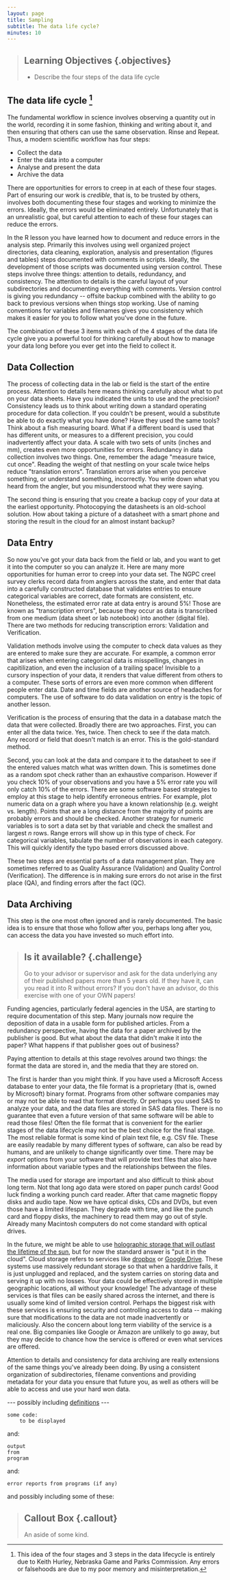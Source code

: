 ```yaml
---
layout: page
title: Sampling
subtitle: The data life cycle?
minutes: 10
---
```

> ## Learning Objectives {.objectives}
>
> * Describe the four steps of the data life cycle

## The data life cycle [^1]

The fundamental workflow in science involves observing a quantity out in the world, recording it in some fashion,
thinking and writing about it, and then ensuring that others can use the same observation.
Rinse and Repeat. Thus, a modern scientific workflow has four steps:

* Collect the data
* Enter the data into a computer
* Analyse and present the data
* Archive the data

There are opportunities for errors to creep in at each of these four stages. Part of ensuring
our work is *credible*, that is, to be trusted by others, involves both documenting these 
four stages and working to minimize the errors. Ideally, the errors would be eliminated entirely. 
Unfortunately that is an unrealistic goal, but careful attention to each of these four
stages can reduce the errors. 

In the R lesson you have learned how to document and reduce errors in the analysis step. 
Primarily this involves using well organized project directories, data cleaning, exploration, 
analysis and presentation (figures and tables) steps documented with comments in scripts. 
Ideally, the development of those scripts was documented using version control.
These steps involve three things: attention to details, redundancy, and consistency.
The attention to details is the careful layout of your subdirectories and documenting everything with comments. Version control is 
giving you redundancy -- offsite backup combined with the ability to go back to previous 
versions when things stop working. Use of naming conventions
for variables and filenames gives you consistency which makes it easier for you to follow what you've done in the future.

The combination of these 3 items with each of the 4 stages of the data life cycle give you 
a powerful tool for thinking carefully about how to manage your data long before you ever 
get into the field to collect it. 

## Data Collection

The process of collecting data in the lab or field is the start of the entire 
process. Attention to details here means thinking carefully about what to put on your data sheets. Have you indicated the units to use and the precision? 
Consistency leads us to think about writing down a standard operating procedure
for data collection. If you couldn't be present, would a substitute be able to do exactly what you have done?
Have they used the same tools? Think about a fish measuring board.
What if a different board is used that has different units, or measures to a different precision, you 
could inadvertently affect your data. A scale with 
two sets of units (inches and mm), creates even more opportunities for errors. 
Redundancy in data collection involves two things. One, remember the adage "measure twice, cut once". 
Reading the weight of that nestling on your scale twice helps reduce "translation errors". 
Translation errors arise when you perceive something, or understand something, incorrectly. 
You write down what you heard from the angler, but you misunderstood what they were saying. 

The second thing is ensuring that you create a backup copy of your data at the earliest opportunity. Photocopying the datasheets is an old-school solution. How about taking a picture of a datasheet with a smart phone and storing the result in the cloud for an almost instant backup? 

## Data Entry

So now you've got your data back from the field or lab, and you want to get it into the computer so you can 
analyze it. Here are many more opportunities for human error to creep into your data set. 
The NGPC creel survey clerks record data from anglers across the state, and enter that data into 
a carefully constructed database that validates entries to ensure categorical variables 
are correct, date formats are consistent, etc. Nonetheless, the estimated error 
rate at data entry is around 5\%! Those are known as "transcription errors", because 
they occur as data is transcribed from one medium (data sheet or lab notebook) into another (digital file). 
There are two methods for reducing transcription errors: Validation and Verification. 

Validation methods involve using the computer to check data values as they are entered to 
make sure they are accurate. For example, a common error that arises when entering categorical data 
is misspellings, changes in capitilization, and even the inclusion of a trailing space! 
Invisible to a cursory inspection of your data, it renders that value different 
from others to a computer. These sorts of errors are even more common 
when different people enter data. 
Date and time fields are another source of headaches for computers. 
The use of software to do data validation on entry is the topic of another lesson. 

Verification is the process of ensuring that the data in a database match the data 
that were collected. Broadly there are two approaches. First, you can enter all 
the data twice. Yes, twice. Then check to see if the data match. Any record or 
field that doesn't match is an error. This is the gold-standard method. 

Second, you can look at the data and compare it to the datasheet to see if 
the entered values match what was written down. This is sometimes done as a random
spot check rather than an exhaustive comparison. However if you check 10\% 
of your observations and you have a 5\% error rate you will only catch 10\% of the errors. 
There are some software based strategies to employ at this stage to help
identify erroneous entries. For example, plot numeric data on a graph 
where you have a known relationship (e.g. weight vs. length). Points that are 
a long distance from the majority of points are probably errors and should be checked. 
Another strategy for numeric variables is to sort a data set by that variable 
and check the smallest and largest *n* rows. Range errors will show up 
in this type of check. 
For categorical variables, tabulate the number of observations in each category. This will quickly 
identify the typo based errors discussed above. 

These two steps are essential parts of a data management plan. 
They are sometimes referred to as Quality Assurance (Validation) and 
Quality Control (Verification). The difference is in making sure errors do not arise 
in the first place (QA), and finding errors after the fact (QC).  

## Data Archiving

This step is the one most often ignored and is rarely documented. The basic idea is to ensure
that those who follow after you, perhaps long after you, can access the data you have 
invested so much effort into. 

> ## Is it available? {.challenge}
>
> Go to your advisor or supervisor and ask for the data underlying any of their published 
> papers more than 5 years old. If they have it, can you read it into R without errors? 
> If you don't have an advisor, do this exercise with one of your OWN papers! 

Funding agencies, particularly federal agencies in the USA, are starting to require documentation of 
this step. Many journals now require the deposition of data in a usable form for published 
articles. From a redundancy perspective,  having the data for a paper archived by the publisher
is good. But what about the data that didn't make it into the paper? What happens if that 
publisher goes out of business?

Paying attention to details at this stage revolves around two things: the format the data 
are stored in, and the media that they are stored on. 

The first is harder than you might 
think. If you have used a Microsoft Access database to enter your data, the file format is
a proprietary (that is, owned by Microsoft) binary format. Programs from other software 
companies may or may not be able to read that format directly. Or perhaps you used SAS to 
analyze your data, and the data files are stored in SAS data files. There is no guarantee
that even a future version of that same software will be able to read those files! Often the 
file format that is convenient for the earlier stages of the data lifecycle may not be the 
best choice for the final stage. The most reliable format is some kind of plain text file, e.g. CSV
file. These are easily readable by many different types of software, can also be read by humans, and are unlikely to 
change significantly over time. There may be *export* options from your software that will 
provide text files that also have information about variable types and the relationships between the
files. 

The media used for storage are important and also difficult to think about long term. Not that
long ago data were stored on paper punch cards! Good luck finding a working punch card reader.
After that came magnetic floppy disks and audio tape. Now we have optical disks, CDs and DVDs, 
but even those have a limited lifespan. They degrade with time, and like the punch card and floppy 
disks, the machinery to read them may go out of style. Already many Macintosh computers do
not come standard with optical drives. 

In the future, we might be able to use [holographic storage that will outlast the lifetime 
of the sun][holographic], but 
for now the standard answer is "put it in the cloud". Cloud storage refers to services like
[dropbox][] or [Google Drive][]. These systems use
massively redundant storage so that when a harddrive fails, it is just unplugged and replaced, 
and the system carries on storing data and serving it up with no losses. Your data could
be effectively stored in multiple geographic locations, all without your knowledge! The advantage
of these services is that files can be easily shared across the internet, and there is 
usually some kind of limited version control. Perhaps the biggest risk with these services is ensuring security
and controlling access to data -- making sure that modifications to the data are not made 
inadvertently or maliciously. Also the concern about long term viability of the service is
a real one. Big companies like Google or Amazon are unlikely to go away, but they may decide
to chance how the service is offered or even what services are offered. 

Attention to details and consistency for data archiving are really extensions of the same things you've already been doing. 
By using a consistent organization of subdirectories, filename conventions and providing metadata for 
your data you ensure that future you, as well as others
will be able to access and use your hard won data. 


--- possibly including [definitions](reference.html#definitions) ---

~~~ {.r}
some code:
    to be displayed
~~~

and:

~~~ {.output}
output
from
program
~~~

and:

~~~ {.error}
error reports from programs (if any)
~~~

and possibly including some of these:

> ## Callout Box {.callout}
>
> An aside of some kind.



[^1]: This idea of the four stages and 3 steps in the data lifecycle is entirely due 
to Keith Hurley, Nebraska Game and Parks Commission. Any errors or falsehoods are due to 
my poor memory and misinterpretation.

[holographic]: http://phys.org/news/2016-02-eternal-5d-storage-history-humankind.html
[dropbox]: https://dropbox.com "Dropbox"
[Google Drive]: https://drive.google.com "Google Drive"